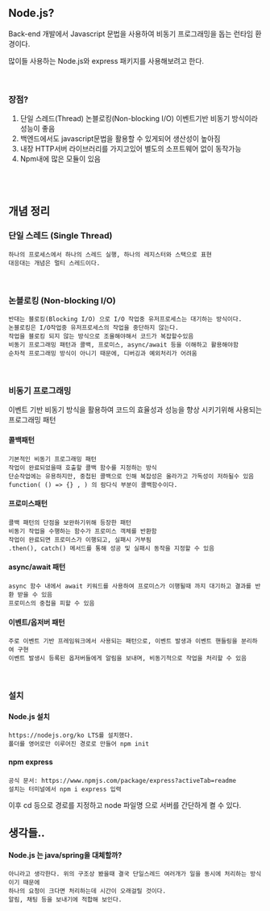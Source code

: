 ## Node.js?
Back-end 개발에서 Javascript 문법을 사용하여 비동기 프로그래밍을 돕는 런타임 환경이다.

많이들 사용하는 Node.js와 express 패키지를 사용해보려고 한다.

<br>

### 장점?
1. 단일 스레드(Thread) 논블로킹(Non-blocking I/O) 이벤트기반 비동기 방식이라 성능이 좋음
2. 백엔드에서도 javascript문법을 활용할 수 있게되어 생산성이 높아짐
3. 내장 HTTP서버 라이브러리를 가지고있어 별도의 소프트웨어 없이 동작가능
4. Npm내에 많은 모듈이 있음

<br>
<br>

## 개념 정리

### 단일 스레드 (Single Thread)
    하나의 프로세스에서 하나의 스레드 실행, 하나의 레지스터와 스택으로 표현
    대응대는 개념은 멀티 스레드이다.

<br>

### 논블로킹 (Non-blocking I/O)
    반대는 블로킹(Blocking I/O) 으로 I/O 작업중 유저프로세스는 대기하는 방식이다.
    논블로킹은 I/O작업중 유저프로세스의 작업을 중단하지 않는다.
    작업을 블로킹 되지 않는 방식으로 조율해야해서 코드가 복잡할수있음
    비동기 프로그래밍 패턴과 콜백, 프로미스, async/await 등을 이해하고 활용해야함
    순차적 프로그래밍 방식이 아니기 때문에, 디버깅과 예외처리가 어려움

<br>

### 비동기 프로그래밍
이벤트 기반 비동기 방식을 활용하여 코드의 효율성과 성능을 향상 시키기위해 사용되는 프로그래밍 패턴

#### 콜백패턴
    기본적인 비동기 프로그래밍 패턴
    작업이 완료되었을때 호출할 콜백 함수를 지정하는 방식
    단순작업에는 유용하지만, 중첩된 콜백으로 인해 복잡성은 올라가고 가독성이 저하될수 있음
    function( () => {} , ) 의 람다식 부분이 콜백함수이다.

#### 프로미스패턴
    콜백 패턴의 단점을 보완하기위해 등장한 패턴
    비동기 작업을 수행하는 함수가 프로미스 객체를 반환함
    작업이 완료되면 프로미스가 이행되고, 실패시 거부됨
    .then(), catch() 메서드를 통해 성공 및 실패시 동작을 지정할 수 있음

#### async/await 패턴
    async 함수 내에서 await 키워드를 사용하여 프로미스가 이행될때 까지 대기하고 결과를 반환 받을 수 있음
    프로미스의 중첩을 피할 수 있음
#### 이벤트/옵저버 패턴
    주로 이벤트 기반 프레임워크에서 사용되는 패턴으로, 이벤트 발생과 이벤트 핸들링을 분리하여 구현
    이벤트 발생시 등록된 옵저버들에게 알림을 보내며, 비동기적으로 작업을 처리할 수 있음

<br>

### 설치

#### Node.js  설치
    https://nodejs.org/ko LTS를 설치했다.
    폴더를 영어로만 이루어진 경로로 만들어 npm init

#### npm express
    공식 문서: https://www.npmjs.com/package/express?activeTab=readme
    설치는 터미널에서 npm i express 입력

이후 cd 등으로 경로를 지정하고 node 파일명 으로 서버를 간단하게 켤 수 있다.

## 생각들..

#### Node.js 는 java/spring을 대체할까?
    아니라고 생각한다. 위의 구조상 봤을때 결국 단일스레드 여러개가 일을 동시에 처리하는 방식이기 때문에 
    하나의 요청이 크다면 처리하는데 시간이 오래걸릴 것이다. 
    알림, 채팅 등을 보내기에 적합해 보인다.
